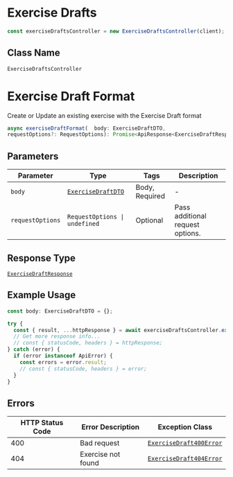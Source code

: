 # Exercise Drafts

```ts
const exerciseDraftsController = new ExerciseDraftsController(client);
```

## Class Name

`ExerciseDraftsController`


# Exercise Draft Format

Create or Update an existing exercise with the Exercise Draft format

```ts
async exerciseDraftFormat(  body: ExerciseDraftDTO,
requestOptions?: RequestOptions): Promise<ApiResponse<ExerciseDraftResponse>>
```

## Parameters

| Parameter | Type | Tags | Description |
|  --- | --- | --- | --- |
| `body` | [`ExerciseDraftDTO`](../../doc/models/exercise-draft-dto.md) | Body, Required | - |
| `requestOptions` | `RequestOptions \| undefined` | Optional | Pass additional request options. |

## Response Type

[`ExerciseDraftResponse`](../../doc/models/exercise-draft-response.md)

## Example Usage

```ts
const body: ExerciseDraftDTO = {};

try {
  const { result, ...httpResponse } = await exerciseDraftsController.exerciseDraftFormat(body);
  // Get more response info...
  // const { statusCode, headers } = httpResponse;
} catch (error) {
  if (error instanceof ApiError) {
    const errors = error.result;
    // const { statusCode, headers } = error;
  }
}
```

## Errors

| HTTP Status Code | Error Description | Exception Class |
|  --- | --- | --- |
| 400 | Bad request | [`ExerciseDraft400Error`](../../doc/models/exercise-draft-400-error.md) |
| 404 | Exercise not found | [`ExerciseDraft404Error`](../../doc/models/exercise-draft-404-error.md) |

